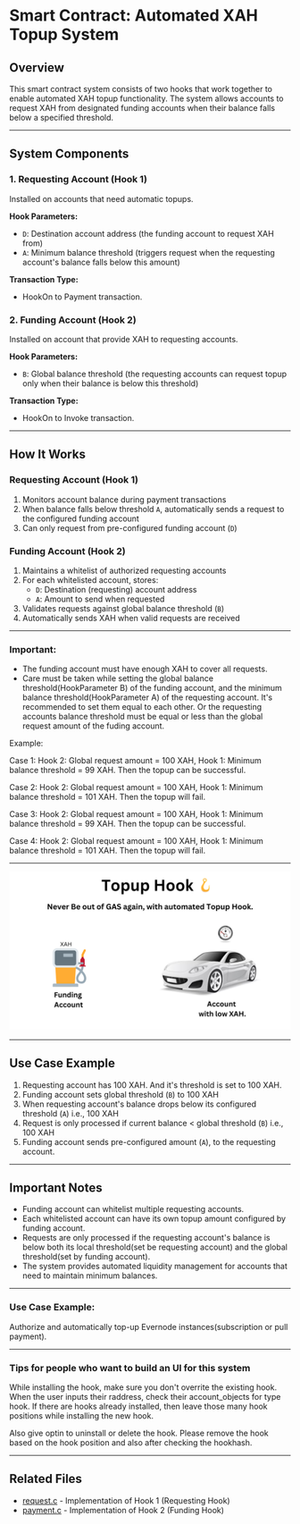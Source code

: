 # Smart Contract: Automated XAH Topup System

## Overview

This smart contract system consists of two hooks that work together to enable automated XAH topup functionality. The system allows accounts to request XAH from designated funding accounts when their balance falls below a specified threshold.

---

## System Components

### 1. Requesting Account (Hook 1)

Installed on accounts that need automatic topups.

**Hook Parameters:**

- `D`: Destination account address (the funding account to request XAH from)
- `A`: Minimum balance threshold (triggers request when the requesting account's balance falls below this amount)

**Transaction Type:**

- HookOn to Payment transaction.

### 2. Funding Account (Hook 2)

Installed on account that provide XAH to requesting accounts.

**Hook Parameters:**

- `B`: Global balance threshold (the requesting accounts can request topup only when their balance is below this threshold)

**Transaction Type:**

- HookOn to Invoke transaction.

---

## How It Works

### Requesting Account (Hook 1)

1. Monitors account balance during payment transactions
2. When balance falls below threshold `A`, automatically sends a request to the configured funding account
3. Can only request from pre-configured funding account (`D`)

### Funding Account (Hook 2)

1. Maintains a whitelist of authorized requesting accounts
2. For each whitelisted account, stores:
   - `D`: Destination (requesting) account address
   - `A`: Amount to send when requested
3. Validates requests against global balance threshold (`B`)
4. Automatically sends XAH when valid requests are received

---

### Important:

- The funding account must have enough XAH to cover all requests.
- Care must be taken while setting the global balance threshold(HookParameter B) of the funding account, and the minimum balance threshold(HookParameter A) of the requesting account. It's recommended to set them equal to each other. Or the requesting accounts balance threshold must be equal or less than the global request amount of the fuding account.

Example:

Case 1:
Hook 2: Global request amount = 100 XAH, Hook 1: Minimum balance threshold = 99 XAH.
Then the topup can be successful.

Case 2:
Hook 2: Global request amount = 100 XAH, Hook 1: Minimum balance threshold = 101 XAH.
Then the topup will fail.

Case 3:
Hook 2: Global request amount = 100 XAH, Hook 1: Minimum balance threshold = 99 XAH.
Then the topup can be successful.

Case 4:
Hook 2: Global request amount = 100 XAH, Hook 1: Minimum balance threshold = 101 XAH.
Then the topup will fail.

---

![Topup Hook Pull Payment System](images/topup-hook-pullpayment.png)

---

## Use Case Example

1. Requesting account has 100 XAH. And it's threshold is set to 100 XAH.
2. Funding account sets global threshold (`B`) to 100 XAH
3. When requesting account's balance drops below its configured threshold (`A`) i.e., 100 XAH
4. Request is only processed if current balance < global threshold (`B`) i.e., 100 XAH
5. Funding account sends pre-configured amount (`A`), to the requesting account.

---

## Important Notes

- Funding account can whitelist multiple requesting accounts.
- Each whitelisted account can have its own topup amount configured by funding account.
- Requests are only processed if the requesting account's balance is below both its local threshold(set be requesting account) and the global threshold(set by funding account).
- The system provides automated liquidity management for accounts that need to maintain minimum balances.

---

### Use Case Example:

Authorize and automatically top-up Evernode instances(subscription or pull payment).

---

### Tips for people who want to build an UI for this system

While installing the hook, make sure you don't overrite the existing hook.
When the user inputs their raddress, check their account_objects for type hook. If there are hooks already installed, then leave those many hook positions while installing the new hook.

Also give optin to uninstall or delete the hook. Please remove the hook based on the hook position and also after checking the hookhash.

---

## Related Files

- [request.c](./request.c) - Implementation of Hook 1 (Requesting Hook)
- [payment.c](./payment.c) - Implementation of Hook 2 (Funding Hook)
